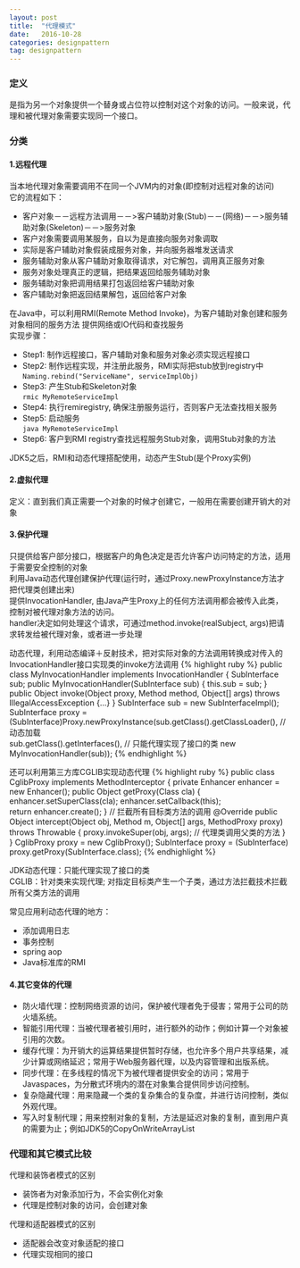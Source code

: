 ```yaml
---
layout: post
title:  "代理模式"
date:   2016-10-28
categories: designpattern
tag: designpattern
---
```

###  定义 ###
是指为另一个对象提供一个替身或占位符以控制对这个对象的访问。一般来说，代理和被代理对象需要实现同一个接口。


###  分类 ###
####  1.远程代理 ####
当本地代理对象需要调用不在同一个JVM内的对象(即控制对远程对象的访问)<br/>
它的流程如下：<br/>
- 客户对象－－远程方法调用－－>客户辅助对象(Stub)－－(网络)－－>服务辅助对象(Skeleton)－－>服务对象
- 客户对象需要调用某服务，自以为是直接向服务对象调取
- 实际是客户辅助对象假装成服务对象，并向服务器堆发送请求
- 服务辅助对象从客户辅助对象取得请求，对它解包，调用真正服务对象
- 服务对象处理真正的逻辑，把结果返回给服务辅助对象
- 服务辅助对象把调用结果打包返回给客户辅助对象
- 客户辅助对象把返回结果解包，返回给客户对象

在Java中，可以利用RMI(Remote Method Invoke)，为客户辅助对象创建和服务对象相同的服务方法
提供网络或IO代码和查找服务<br/>
实现步骤：<br/>
- Step1: 制作远程接口，客户辅助对象和服务对象必须实现远程接口<br/>
- Step2: 制作远程实现，并注册此服务，RMI实际把stub放到registry中<br/>
	`Naming.rebind("ServiceName", serviceImplObj)`
- Step3: 产生Stub和Skeleton对象<br/>
	`rmic MyRemoteServiceImpl`
- Step4: 执行remiregistry, 确保注册服务运行，否则客户无法查找相关服务<br/>
- Step5: 启动服务<br/>
	`java MyRemoteServiceImpl`
- Step6: 客户到RMI registry查找远程服务Stub对象，调用Stub对象的方法<br/>

JDK5之后，RMI和动态代理搭配使用，动态产生Stub(是个Proxy实例)

####  2.虚拟代理 ####
定义：直到我们真正需要一个对象的时候才创建它，一般用在需要创建开销大的对象

#### 3.保护代理 ####
只提供给客户部分接口，根据客户的角色决定是否允许客户访问特定的方法，适用于需要安全控制的对象<br/>
利用Java动态代理创建保护代理(运行时，通过Proxy.newProxyInstance方法才把代理类创建出来)<br/>
提供InvocationHandler, 由Java产生Proxy上的任何方法调用都会被传入此类，控制对被代理对象方法的访问。<br/>
handler决定如何处理这个请求，可通过method.invoke(realSubject, args)把请求转发给被代理对象，或者进一步处理<br/>

动态代理，利用动态编译＋反射技术，把对实际对象的方法调用转换成对传入的InvocationHandler接口实现类的invoke方法调用
{% highlight ruby %}
public class MyInvocationHandler implements InvocationHandler { 
	SubInterface sub; 
	public MyInvocationHandler(SubInterface sub) { this.sub = sub; }
	public Object invoke(Object proxy, Method method, Object[] args) throws IllegalAccessException {...}
}
SubInterface sub = new SubInterfaceImpl();
SubInterface proxy = (SubInterface)Proxy.newProxyInstance(sub.getClass().getClassLoader(), // 动态加载					
				sub.getClass().getInterfaces(),  // 只能代理实现了接口的类
				new MyInvocationHandler(sub));
{% endhighlight %}														  

还可以利用第三方库CGLIB实现动态代理
{% highlight ruby %}
public class CglibProxy implements MethodInterceptor {
	private Enhancer enhancer = new Enhancer();
	public Object getProxy(Class cla) {
		enhancer.setSuperClass(cla);
		enhancer.setCallback(this);		
		return enhancer.create();
	}
	// 拦截所有目标类方法的调用
	@Override
	public Object intercept(Object obj, Method m, Object[] args, MethodProxy proxy) throws Throwable {
		proxy.invokeSuper(obj, args); // 代理类调用父类的方法
	}
}
CglibProxy proxy = new CglibProxy();
SubInterface proxy = (SubInterface) proxy.getProxy(SubInterface.class);
{% endhighlight %}

JDK动态代理：只能代理实现了接口的类<br/>
CGLIB：针对类来实现代理; 对指定目标类产生一个子类，通过方法拦截技术拦截所有父类方法的调用<br/>

常见应用利动态代理的地方：<br/>
- 添加调用日志
- 事务控制
- spring aop
- Java标准库的RMI

#### 4.其它变体的代理 ####
- 防火墙代理：控制网络资源的访问，保护被代理者免于侵害；常用于公司的防火墙系统。<br/>
- 智能引用代理：当被代理者被引用时，进行额外的动作；例如计算一个对象被引用的次数。<br/>
- 缓存代理：为开销大的运算结果提供暂时存储，也允许多个用户共享结果，减少计算或网络延迟；常用于Web服务器代理，以及内容管理和出版系统。<br/>
- 同步代理：在多线程的情况下为被代理者提供安全的访问；常用于Javaspaces，为分散式环境内的潜在对象集合提供同步访问控制。<br/>
- 复杂隐藏代理：用来隐藏一个类的复杂集合的复杂度，并进行访问控制，类似外观代理。<br/>
- 写入时复制代理；用来控制对象的复制，方法是延迟对象的复制，直到用户真的需要为止；例如JDK5的CopyOnWriteArrayList

### 代理和其它模式比较 ###
代理和装饰者模式的区别<br/>
- 装饰者为对象添加行为，不会实例化对象
- 代理是控制对象的访问，会创建对象

代理和适配器模式的区别<br/>
- 适配器会改变对象适配的接口
- 代理实现相同的接口<br/><br/>
